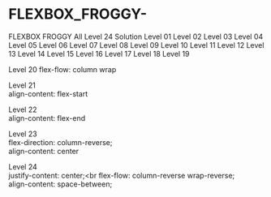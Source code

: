 # FLEXBOX_FROGGY-
FLEXBOX FROGGY All Level 24 Solution
Level 01
Level 02
Level 03
Level 04
Level 05
Level 06
Level 07
Level 08
Level 09
Level 10
Level 11
Level 12
Level 13
Level 14
Level 15
Level 16
Level 17
Level 18
Level 19

Level 20
flex-flow: column wrap

Level 21<br>
align-content: flex-start

Level 22<br>
align-content: flex-end

Level 23<br>
flex-direction: column-reverse;<br>
align-content: center<br>

Level 24<br>
justify-content: center;<br
flex-flow: column-reverse wrap-reverse;<br>
align-content: space-between;
